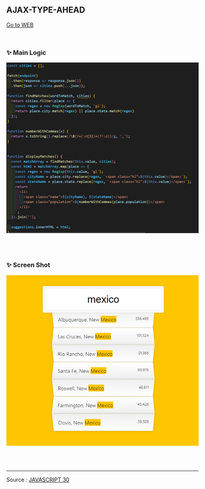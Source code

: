 ## AJAX-TYPE-AHEAD

[Go to WEB](https://limunosekai.github.io/ajax-type-ahead/)

<br>

### ✨ Main Logic

![1](./img/K-004.png)

<br>

<br>

### ✨ Screen Shot

![2](./img/K-003.png)

<br>

<br>

---

Source : [JAVASCRIPT 30](https://javascript30.com/)
